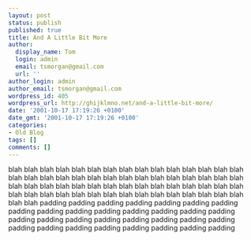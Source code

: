 ```yaml
---
layout: post
status: publish
published: true
title: And A Little Bit More
author:
  display_name: Tom
  login: admin
  email: tsmorgan@gmail.com
  url: ''
author_login: admin
author_email: tsmorgan@gmail.com
wordpress_id: 405
wordpress_url: http://ghijklmno.net/and-a-little-bit-more/
date: '2001-10-17 17:19:26 +0100'
date_gmt: '2001-10-17 17:19:26 +0100'
categories:
- Old Blog
tags: []
comments: []
---
```

<p>blah blah blah blah blah blah blah blah blah blah blah blah blah blah blah blah blah blah blah blah blah blah blah blah blah blah blah blah blah blah blah blah blah blah blah blah blah blah blah blah blah blah blah blah blah blah blah blah blah blah blah blah blah blah blah blah blah blah blah blah blah blah padding padding padding padding padding padding padding padding padding padding padding padding padding padding padding padding padding padding padding padding padding padding padding padding padding padding padding padding padding padding padding</p>

